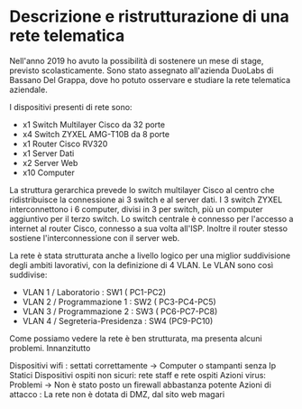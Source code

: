 # Descrizione e ristrutturazione di una rete telematica

Nell'anno 2019 ho avuto la possibilità di sostenere un mese di stage, previsto scolasticamente. 
Sono stato assegnato all'azienda DuoLabs di Bassano Del Grappa, dove ho potuto osservare e studiare la rete telematica aziendale.

I dispositivi presenti di rete sono:
- x1 Switch Multilayer Cisco da 32 porte
- x4 Switch ZYXEL AMG-T10B da 8 porte
- x1 Router Cisco RV320
- x1 Server Dati
- x2 Server Web
- x10 Computer

La struttura gerarchica prevede lo switch multilayer Cisco al centro che ridistribuisce la connessione ai 3 switch e al server dati.
I 3 switch ZYXEL interconnettono i 6 computer, divisi in 3 per switch, più un computer aggiuntivo per il terzo switch.
Lo switch centrale è connesso per l'accesso a internet al router Cisco, connesso a sua volta all'ISP. Inoltre il router stesso sostiene l'interconnessione con il server web.

La rete è stata strutturata anche a livello logico per una miglior suddivisione degli ambiti lavorativi, con la definizione di 4 VLAN.
Le VLAN sono così suddivise:
- VLAN 1 / Laboratorio : SW1 ( PC1-PC2)
- VLAN 2 / Programmazione 1 : SW2 ( PC3-PC4-PC5)
- VLAN 3 / Programmazione 2 : SW3 ( PC6-PC7-PC8)
- VLAN 4 / Segreteria-Presidenza : SW4 (PC9-PC10)


Come possiamo vedere la rete è ben strutturata, ma presenta alcuni problemi.
Innanzitutto 


Dispositivi wifi : settati correttamente -> Computer o stampanti senza Ip Statici
Dispositivi ospiti non sicuri: rete staff e rete ospiti
Azioni virus: Problemi -> Non è stato posto un firewall abbastanza potente
Azioni di attacco : La rete non è dotata di DMZ, dal sito web magari
<!--stackedit_data:
eyJoaXN0b3J5IjpbLTE5MzE3NzEwNjEsLTEyMzk1MTA0NzMsMT
c2ODMyOTM0OCwxMzEzODYzNjIzLC0xODg4NzE5OTIyLC0xOTUx
MDk1NDUwLC0xNDE0ODQ3NzU2LDIwOTEyMzAxMjksLTIwODg3ND
Y2MTJdfQ==
-->